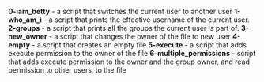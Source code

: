 **0-iam_betty** - a script that switches the current user to another user
**1-who_am_i** - a script that prints the effective username of the current user.
**2-groups** - a script that prints all the groups the current user is part of.
**3-new_owner** - a script that changes the owner of the file to new user
**4-empty** -  a script that creates an empty file
**5-execute** -  a script that adds execute permission to the owner of the file
**6-multiple_permissions** -  script that adds execute permission to the owner and the group owner, and read permission to other users, to the file
